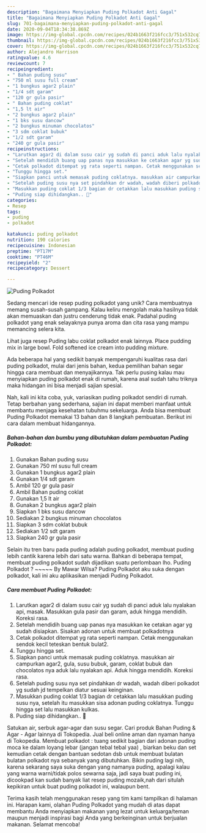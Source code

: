 ```yaml
---
description: "Bagaimana Menyiapkan Puding Polkadot Anti Gagal"
title: "Bagaimana Menyiapkan Puding Polkadot Anti Gagal"
slug: 701-bagaimana-menyiapkan-puding-polkadot-anti-gagal
date: 2020-09-04T18:34:38.869Z
image: https://img-global.cpcdn.com/recipes/024b1663f216fcc3/751x532cq70/puding-polkadot-foto-resep-utama.jpg
thumbnail: https://img-global.cpcdn.com/recipes/024b1663f216fcc3/751x532cq70/puding-polkadot-foto-resep-utama.jpg
cover: https://img-global.cpcdn.com/recipes/024b1663f216fcc3/751x532cq70/puding-polkadot-foto-resep-utama.jpg
author: Alejandro Harrison
ratingvalue: 4.6
reviewcount: 7
recipeingredient:
- " Bahan puding susu"
- "750 ml susu full cream"
- "1 bungkus agar2 plain"
- "1/4 sdt garam"
- "120 gr gula pasir"
- " Bahan puding coklat"
- "1,5 lt air"
- "2 bungkus agar2 plain"
- "1 bks susu dancow"
- "2 bungkus minuman chocolatos"
- "3 sdm coklat bubuk"
- "1/2 sdt garam"
- "240 gr gula pasir"
recipeinstructions:
- "Larutkan agar2 di dalam susu cair yg sudah di panci aduk lalu nyalakan api, masak. Masukkan gula pasir dan garam, aduk hingga mendidih. Koreksi rasa."
- "Setelah mendidih buang uap panas nya masukkan ke cetakan agar yg sudah disiapkan. Sisakan adonan untuk membuat polkadotnya"
- "Cetak polkadot ditempat yg rata seperti nampan. Cetak menggunakan sendok kecil teteskan bentuk bulat2."
- "Tunggu hingga set."
- "Siapkan panci untuk memasak puding coklatnya. masukkan air campurkan agar2, gula, susu bubuk, garam, coklat bubuk dan chocolatos nya aduk lalu nyalakan api. Aduk hingga mendidih. Koreksi rasa."
- "Setelah puding susu nya set pindahkan dr wadah, wadah diberi polkadot yg sudah jd tempelkan diatur sesuai keinginan."
- "Masukkan puding coklat 1/3 bagian dr cetakkan lalu masukkan puding susu nya, setelah itu masukkan sisa adonan puding coklatnya. Tunggu hingga set lalu masukkan kulkas."
- "Puding siap dihidangkan.. 🥰"
categories:
- Resep
tags:
- puding
- polkadot

katakunci: puding polkadot 
nutrition: 190 calories
recipecuisine: Indonesian
preptime: "PT17M"
cooktime: "PT46M"
recipeyield: "2"
recipecategory: Dessert

---
```



![Puding Polkadot](https://img-global.cpcdn.com/recipes/024b1663f216fcc3/751x532cq70/puding-polkadot-foto-resep-utama.jpg)

Sedang mencari ide resep puding polkadot yang unik? Cara membuatnya memang susah-susah gampang. Kalau keliru mengolah maka hasilnya tidak akan memuaskan dan justru cenderung tidak enak. Padahal puding polkadot yang enak selayaknya punya aroma dan cita rasa yang mampu memancing selera kita.

Lihat juga resep Puding labu coklat polkadot enak lainnya. Place pudding mix in large bowl. Fold softened ice cream into pudding mixture.

Ada beberapa hal yang sedikit banyak mempengaruhi kualitas rasa dari puding polkadot, mulai dari jenis bahan, kedua pemilihan bahan segar hingga cara membuat dan menyajikannya. Tak perlu pusing kalau mau menyiapkan puding polkadot enak di rumah, karena asal sudah tahu triknya maka hidangan ini bisa menjadi sajian spesial.


Nah, kali ini kita coba, yuk, variasikan puding polkadot sendiri di rumah. Tetap berbahan yang sederhana, sajian ini dapat memberi manfaat untuk membantu menjaga kesehatan tubuhmu sekeluarga. Anda bisa membuat Puding Polkadot memakai 13 bahan dan 8 langkah pembuatan. Berikut ini cara dalam membuat hidangannya.

<!--inarticleads1-->

##### Bahan-bahan dan bumbu yang dibutuhkan dalam pembuatan Puding Polkadot:

1. Gunakan  Bahan puding susu
1. Gunakan 750 ml susu full cream
1. Gunakan 1 bungkus agar2 plain
1. Gunakan 1/4 sdt garam
1. Ambil 120 gr gula pasir
1. Ambil  Bahan puding coklat
1. Gunakan 1,5 lt air
1. Gunakan 2 bungkus agar2 plain
1. Siapkan 1 bks susu dancow
1. Sediakan 2 bungkus minuman chocolatos
1. Siapkan 3 sdm coklat bubuk
1. Sediakan 1/2 sdt garam
1. Siapkan 240 gr gula pasir


Selain itu tren baru pada puding adalah puding polkadot, membuat puding lebih cantik karena lebih dari satu warna. Bahkan di beberapa tempat, membuat puding polkadot sudah dijadikan suatu perlombaan lho. Puding Polkadot ? ~~~~~ By Mawar Wilsa? Puding Polkadot aku suka dengan polkadot, kali ini aku aplikasikan menjadi Puding Polkadot. 

<!--inarticleads2-->

##### Cara membuat Puding Polkadot:

1. Larutkan agar2 di dalam susu cair yg sudah di panci aduk lalu nyalakan api, masak. Masukkan gula pasir dan garam, aduk hingga mendidih. Koreksi rasa.
1. Setelah mendidih buang uap panas nya masukkan ke cetakan agar yg sudah disiapkan. Sisakan adonan untuk membuat polkadotnya
1. Cetak polkadot ditempat yg rata seperti nampan. Cetak menggunakan sendok kecil teteskan bentuk bulat2.
1. Tunggu hingga set.
1. Siapkan panci untuk memasak puding coklatnya. masukkan air campurkan agar2, gula, susu bubuk, garam, coklat bubuk dan chocolatos nya aduk lalu nyalakan api. Aduk hingga mendidih. Koreksi rasa.
1. Setelah puding susu nya set pindahkan dr wadah, wadah diberi polkadot yg sudah jd tempelkan diatur sesuai keinginan.
1. Masukkan puding coklat 1/3 bagian dr cetakkan lalu masukkan puding susu nya, setelah itu masukkan sisa adonan puding coklatnya. Tunggu hingga set lalu masukkan kulkas.
1. Puding siap dihidangkan.. 🥰


Satukan air, serbuk agar-agar dan susu segar. Cari produk Bahan Puding &amp; Agar - Agar lainnya di Tokopedia. Jual beli online aman dan nyaman hanya di Tokopedia. Membuat polkadot : tuang sedikit bagian dari adonan puding moca ke dalam loyang lebar (jangan tebal tebal yaa) , biarkan beku dan set kemudian cetak dengan bantuan sedotan dsb untuk membuat bulatan bulatan polkadot nya sebanyak yang dibutuhkan. Bikin puding lagi nih, karena sekarang saya suka dengan yang namanya puding, apalagi kalau yang warna warni/tidak polos sewarna saja, jadi saya buat puding ini, dicookpad kan sudah banyak liat resep puding mozaik,nah dari situlah kepikiran untuk buat puding polkadot ini, walaupun bent. 

Terima kasih telah menggunakan resep yang tim kami tampilkan di halaman ini. Harapan kami, olahan Puding Polkadot yang mudah di atas dapat membantu Anda menyiapkan makanan yang lezat untuk keluarga/teman maupun menjadi inspirasi bagi Anda yang berkeinginan untuk berjualan makanan. Selamat mencoba!
